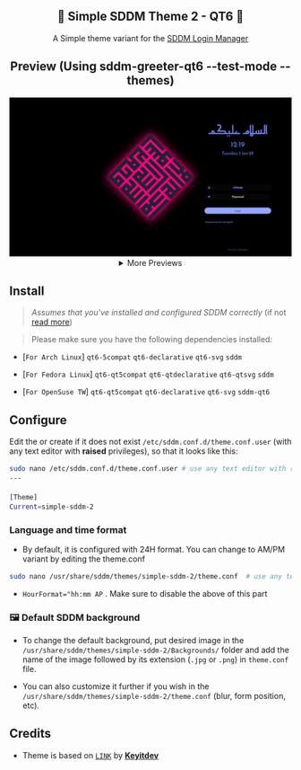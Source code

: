 <h2 align="center">🗼 Simple SDDM Theme 2 - QT6 🗼</h2>

<p align=center>
A Simple theme variant for the <a href="https://github.com/sddm/sddm">SDDM Login Manager</a>
</p>

<h2 align=center>Preview (Using sddm-greeter-qt6 --test-mode --themes)</h2>
<center>
<img src="./Previews/prvw_00.png" alt="preview-0">
<details>
<summary align=center>More Previews</summary>
<img src="./Previews/prvw_01.png" alt="preview-1">
<img src="./Previews/prvw_02.png" alt="preview-2">
<img src="./Previews/prvw_03.png" alt="preview-3">
<img src="./Previews/prvw_04.png" alt="preview-4">
</details>
</center>

## Install
> _Assumes that you've installed and configured SDDM correctly_ (if not [read more](https://wiki.archlinux.org/title/SDDM))

>  Please make sure you have the following dependencies installed:
- [`For Arch Linux`]
`qt6-5compat` `qt6-declarative` `qt6-svg` `sddm`

- [`For Fedora Linux`]
`qt6-qt5compat` `qt6-qtdeclarative` `qt6-qtsvg` `sddm`

- [`For OpenSuse TW`]
`qt6-qt5compat` `qt6-declarative` `qt6-svg` `sddm-qt6`

## Configure

Edit the or create if it does not exist `/etc/sddm.conf.d/theme.conf.user` (with any text editor with **raised** privileges), so that it looks like this:

```bash
sudo nano /etc/sddm.conf.d/theme.conf.user # use any text editor with raised privileges
---

[Theme]
Current=simple-sddm-2
   ```

### Language and time format
- By default, it is configured with 24H format. You can change to AM/PM variant by editing the theme.conf
```bash
sudo nano /usr/share/sddm/themes/simple-sddm-2/theme.conf  # use any text editor with raised privileges
```
- `HourFormat="hh:mm AP` . Make sure to disable the above of this part

### 🖼️ Default SDDM background
- To change the default background, put desired image in the `/usr/share/sddm/themes/simple-sddm-2/Backgrounds/` folder and add the name of the image followed by its extension (`.jpg` or `.png`) in `theme.conf` file.

- You can also customize it further if you wish in the `/usr/share/sddm/themes/simple-sddm-2/theme.conf`
(blur, form position, etc).

## Credits
- Theme is based on [`LINK`](https://github.com/Keyitdev/sddm-astronaut-theme) by [**Keyitdev**](https://github.com/Keyitdev)


